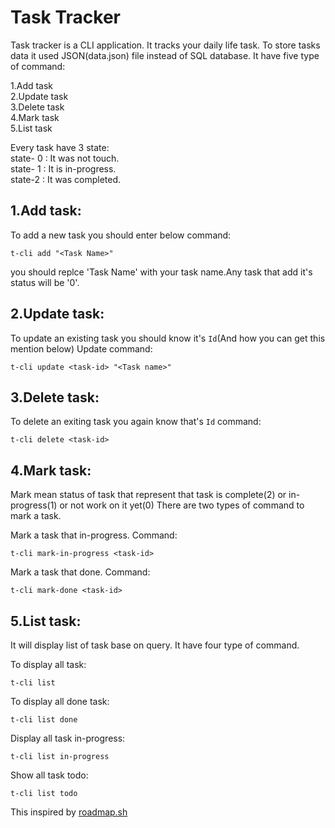 # Task Tracker
Task tracker is a CLI application. It tracks your daily life task. To store tasks data it used JSON(data.json) file instead of SQL database.
It have five type of command:

1.Add task\
2.Update task\
3.Delete task\
4.Mark task\
5.List task

Every task have 3 state:\
state- 0 : It was not touch.\
state- 1 : It is in-progress.\
state-2 : It was completed.

## 1.Add task:
To add a new task you should enter below command:
```
t-cli add "<Task Name>"
```
you should replce 'Task Name' with your task name.Any task that add it's status will be '0'.

## 2.Update task:
To update an existing task you should know it's `Id`(And how you can get this mention below)
Update command:
```
t-cli update <task-id> "<Task name>"
```

## 3.Delete task:
To delete an exiting task you again know that's `Id`
command:
```
t-cli delete <task-id>
```

## 4.Mark task:
Mark mean status of task that represent that task is complete(2) or in-progress(1) or not work on it yet(0)
There are two types of command to mark a task.

Mark a task that in-progress.
Command:
```
t-cli mark-in-progress <task-id>
```
Mark a task that done.
Command:
```
t-cli mark-done <task-id>
```

## 5.List task:
It will display list of task base on query. It have four type of command.

To display all task:
```
t-cli list
```
To display  all done task:
```
t-cli list done
```
Display all task in-progress:
```
t-cli list in-progress
```
Show all task todo:

```
t-cli list todo
```

This inspired by [roadmap.sh](https://roadmap.sh/projects/task-tracker)

